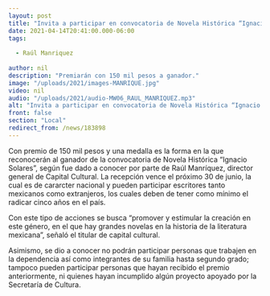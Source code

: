 ```yaml
---
layout: post
title: "Invita a participar en convocatoria de Novela Histórica “Ignacio Solares”"
date: 2021-04-14T20:41:00.000-06:00
tags:
  
  - Raúl Manriquez
  
author: nil
description: "Premiarán con 150 mil pesos a ganador."
image: "/uploads/2021/images-MANRIQUE.jpg"
video: nil
audio: "/uploads/2021/audio-MW06_RAUL_MANRIQUEZ.mp3"
alt: "Invita a participar en convocatoria de Novela Histórica “Ignacio Solares”"
front: false
section: "Local"
redirect_from: /news/183898
---
```


Con premio de 150 mil pesos y una medalla es la forma en la que reconocerán al ganador de la convocatoria de Novela Histórica “Ignacio Solares”, según fue dado a conocer por parte de Raúl Manríquez, director general de Capital Cultural.
La recepción vence el próximo 30 de junio, la cual es de cararcter nacional y pueden participar escritores tanto mexicanos como extranjeros, los cuales deben de tener como mínimo el radicar cinco años en el país.

Con este tipo de acciones se busca “promover y estimular la creación en este género, en el que hay grandes novelas en la historia de la literatura mexicana”, señaló  el titular de capital cultural.

Asimismo, se dio a conocer no podrán participar personas que trabajen en la dependencia así como integrantes de su familia hasta segundo grado; tampoco pueden participar personas que hayan recibido el premio anteriormente, ni quienes hayan incumplido algún proyecto apoyado por la Secretaría de Cultura.
